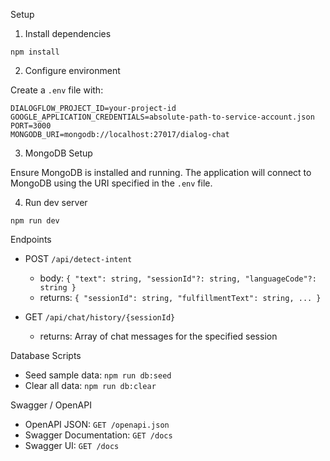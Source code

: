 Setup

1) Install dependencies
```
npm install
```

2) Configure environment

Create a `.env` file with:
```
DIALOGFLOW_PROJECT_ID=your-project-id
GOOGLE_APPLICATION_CREDENTIALS=absolute-path-to-service-account.json
PORT=3000
MONGODB_URI=mongodb://localhost:27017/dialog-chat
```

3) MongoDB Setup

Ensure MongoDB is installed and running. The application will connect to MongoDB using the URI specified in the `.env` file.

4) Run dev server
```
npm run dev
```

Endpoints

- POST `/api/detect-intent`
  - body: `{ "text": string, "sessionId"?: string, "languageCode"?: string }`
  - returns: `{ "sessionId": string, "fulfillmentText": string, ... }`

- GET `/api/chat/history/{sessionId}`
  - returns: Array of chat messages for the specified session

Database Scripts

- Seed sample data: `npm run db:seed`
- Clear all data: `npm run db:clear`

Swagger / OpenAPI

- OpenAPI JSON: `GET /openapi.json`
- Swagger Documentation: `GET /docs`
- Swagger UI: `GET /docs`
